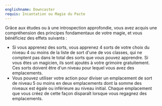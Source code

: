 ```yaml
---
englishname: Downcaster
requis: Incantation ou Magie du Pacte
---
```

Grâce aux études ou à une introspection approfondie, vous avez acquis une compréhension des principes fondamentaux de votre magie, et vous bénéficiez des effets suivants : 

 - Si vous apprenez des sorts, vous apprenez 4 sorts de votre choix du niveau 4 ou moins de la liste de sort d'une de vos classes, qui ne comptent pas dans le total des sorts que vous pouvez apprendre. Si vous êtes un magicien, ils sont ajoutés à votre grimoire gratuitement. Ces sorts doivent être d'un niveau pour lequel vous avez des emplacements.
 - Vous pouvez utiliser votre action pour diviser un emplacement de sort de niveau 5 ou moins en deux emplacements dont la somme des niveaux est égale ou inférieure au niveau initial. Chaque emplacement que vous créez de cette façon disparaît lorsque vous regagnez des emplacements.